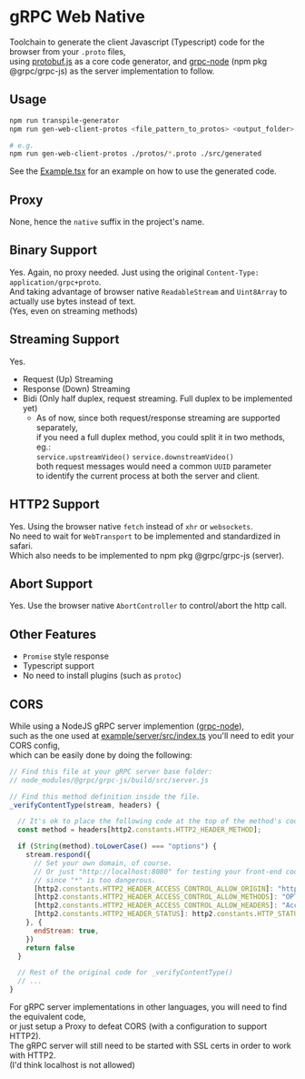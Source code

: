 # gRPC Web Native

Toolchain to generate the client Javascript (Typescript) code for the browser from your `.proto` files,  
using [protobuf.js](https://github.com/protobufjs/protobuf.js) as a core code generator, and [grpc-node](https://github.com/grpc/grpc-node) (npm pkg @grpc/grpc-js) as the server implementation to follow.

## Usage

```sh
npm run transpile-generator
npm run gen-web-client-protos <file_pattern_to_protos> <output_folder>

# e.g.
npm run gen-web-client-protos ./protos/*.proto ./src/generated
```

See the [Example.tsx](./example/Example.tsx) for an example on how to use the generated code.

## Proxy

None, hence the `native` suffix in the project's name.

## Binary Support

Yes. Again, no proxy needed. Just using the original `Content-Type: application/grpc+proto`.  
And taking advantage of browser native `ReadableStream` and `Uint8Array` to actually use bytes instead of text.  
(Yes, even on streaming methods)

## Streaming Support

Yes.

 - Request (Up) Streaming
 - Response (Down) Streaming
 - Bidi (Only half duplex, request streaming. Full duplex to be implemented yet)  
   - As of now, since both request/response streaming are supported separately,  
   if you need a full duplex method, you could split it in two methods, eg.:  
   `service.upstreamVideo()` `service.downstreamVideo()`  
   both request messages would need a common `UUID` parameter  
   to identify the current process at both the server and client.

## HTTP2 Support

Yes. Using the browser native `fetch` instead of `xhr` or `websockets`.  
No need to wait for `WebTransport` to be implemented and standardized in safari.  
Which also needs to be implemented to npm pkg @grpc/grpc-js (server).

## Abort Support

Yes. Use the browser native `AbortController` to control/abort the http call.

## Other Features

 - `Promise` style response
 - Typescript support
 - No need to install plugins (such as `protoc`)

## CORS

While using a NodeJS gRPC server implemention ([grpc-node](https://github.com/grpc/grpc-node)),  
such as the one used at [example/server/src/index.ts](./example/server/src/index.ts) you'll need to edit your CORS config,  
which can be easily done by doing the following:

```javascript
// Find this file at your gRPC server base folder:
// node_modules/@grpc/grpc-js/build/src/server.js

// Find this method definition inside the file.
_verifyContentType(stream, headers) {

  // It's ok to place the following code at the top of the method's code.
  const method = headers[http2.constants.HTTP2_HEADER_METHOD];

  if (String(method).toLowerCase() === "options") {
    stream.respond({
      // Set your own domain, of course.
      // Or just "http://localhost:8080" for testing your front-end code,
      // since "*" is too dangerous.
      [http2.constants.HTTP2_HEADER_ACCESS_CONTROL_ALLOW_ORIGIN]: "https://my-web-server-domain.com:8080",
      [http2.constants.HTTP2_HEADER_ACCESS_CONTROL_ALLOW_METHODS]: "OPTIONS,POST",
      [http2.constants.HTTP2_HEADER_ACCESS_CONTROL_ALLOW_HEADERS]: "Accept-Encoding,Content-Type,Grpc-Accept-Encoding,Te,X-Grpc-Accept-Encoding,X-Te",
      [http2.constants.HTTP2_HEADER_STATUS]: http2.constants.HTTP_STATUS_OK,
    }, {
      endStream: true,
    })
    return false
  }

  // Rest of the original code for _verifyContentType()
  // ...
}
```

For gRPC server implementations in other languages, you will need to find the equivalent code,  
or just setup a Proxy to defeat CORS (with a configuration to support HTTP2).  
The gRPC server will still need to be started with SSL certs in order to work with HTTP2.  
(I'd think localhost is not allowed)
